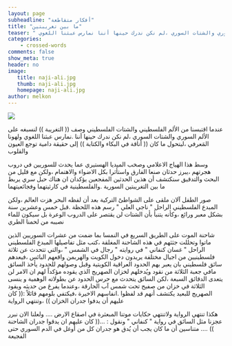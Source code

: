 ```yaml
---
layout: page
subheadline: "أفكار متقاطعة"
title: "ما بين تغريبتين"
teaser: " عندما اقتبسنا من الألم الفلسطيني والشتات الفلسطيني وصف (( التغريبة )) لنسبغه على الألم السوري والشتات السوري ،لم نكن ندرك حينها أننا نمارس عبثنا اللغوي"
categories:
    - crossed-words
comments: false
show_meta: true
header: no
image:
   title: naji-ali.jpg
   thumb: naji-ali.jpg
   homepage: naji-ali.jpg
author: melkon
---
```

<img src="{{ site.url }}/images/ghassan-kanafani.jpg"/>

عندما اقتبسنا من الألم الفلسطيني والشتات الفلسطيني وصف (( التغريبة )) لنسبغه على الألم السوري والشتات السوري ،لم نكن ندرك حينها أننا .نمارس عبثنا اللغوي ولهونا المَعرفي ،ليتحول ما كان (( أناقة في البكاء والكتابة )) إلى حقيقة دامية توجع العيون والقلوب

وسط هذا الهياج الاعلامي وصخب الميديا الهستيري عما يحدث للسوريين في دروب هجرتهم ،يبرز حدثان صنعا الفارق واستأثرا بكل الاضواء والاهتمام ،ولكن مع قليل من البحث والتدقيق سنكتشف أن هذين الحدثين المفجعين يؤكدان ان هناك حبل سري يربط ما بين التغريبتين السورية .والفلسطينية في كارثيتهما وفجائعيتهما

صور الطفل آلان ملقى على الشواطىْ التركية بعد أن لفظه البحر هزت العالم ،ولكن المبدع الفلسطيني الراحل " ناجي العلي " رسم هذه اللحظة .قبل خمس وعشرين سنة بشكل معبر ورائع ،وكأنه يتنبأ بأن الشتات لن يقتصر على الدروب الوعرة بل سيكون للماء نصيبه من لحمنا الطري

شاحنة الموت على الطريق السريع في النمسا بما ضمت من عشرات السوريين الذين ماتوا وتحللت جثثهم في هذه الشاحنة المغلقة ،كتب مثل تفاصيلها المبدع الفلسطيني الراحل " غسان كنفاني " في روايته " رجال في الشمس " ،والتي تتحدث عن ثلاثة فلسطينيين من اجيال مختلفة يريدون دخول الكويت والهربمن واقعهم البائس ،فيعدهم سائق فلسطيني بان يعبر بهم الحدود العراقية الكويتية وقبل وصولهم للحدود يأخذ السائق مافي جعبة الثلاثة من نقود ويُدخلهم لخزان الصهريج الذي يقوده مؤكداً لهم ان الامر لن يتعدى الدقائق السبعة ،لكن السائق يتحدث مع حرس الحدود عن بطولاته الوهمية و ينسى الثلاثة في خزان من صفيح تحت شمس آب الحارقة ،وعندما يفرغ من حديثه ويقود الصهريج للبعيد يكتشف أنهم قد لفظوا .انفاسهم الاخيرة ،فيكتفي بلومهم قائلاً :(( كان عليهم أن يدفوا جدران الخزان )) ،وتنتهي الرواية

هكذا تنتهي الرواية ولاتنتهي حكايات موتنا المبعثرة في اصقاع الارض .... ولعلنا الان نبرر عجزنا مثل السائق في رواية " كنفاني " ونقول : ...(( كان عليهم ان يدقوا جدران الشاحنة )) .... متناسين أن ما كان يجب أن يُدق هو جدران كل من أوغل في الدم السوري حتى الفجيعة
